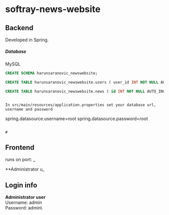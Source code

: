 # softray-news-website

## Backend

Developed in Spring.

##### Database

MySQL

```sql
CREATE SCHEMA harunsaranovic_newswebsite;

CREATE TABLE harunsaranovic_newswebsite.users ( user_id INT NOT NULL AUTO_INCREMENT, username VARCHAR(30) NOT NULL, password VARCHAR(45) NOT NULL, PRIMARY KEY (user_id));

CREATE TABLE harunsaranovic_newswebsite.news ( id INT NOT NULL AUTO_INCREMENT, title VARCHAR(60) NULL, content VARCHAR(1000) NULL, date DATETIME DEFAULT CURRENT_TIMESTAMP, PRIMARY KEY (id));
```



```

In src/main/resources/application.properties set your database url, username and password

```
spring.datasource.username=root
spring.datasource.password=root
```

#
```

## Frontend

runs on port: _

**Administrator u_

## Login info

**Administrator user**\
Username: admin\
Password: admin\
